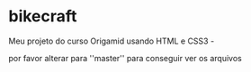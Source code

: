 # bikecraft
Meu projeto do curso Origamid usando HTML e CSS3 -

por favor alterar para ''master'' para conseguir ver os arquivos

